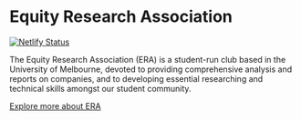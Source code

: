 # Equity Research Association

[![Netlify Status](https://api.netlify.com/api/v1/badges/49d5fc07-8307-4425-9900-6c9b41c03a5a/deploy-status)](https://app.netlify.com/sites/eraunimelb/deploys)

The Equity Research Association (ERA) is a student-run club based in the University of Melbourne, devoted to providing comprehensive analysis and reports on companies, and to developing essential researching and technical skills amongst our student community.

[Explore more about ERA](https://eraunimelb.netlify.app/about/)
